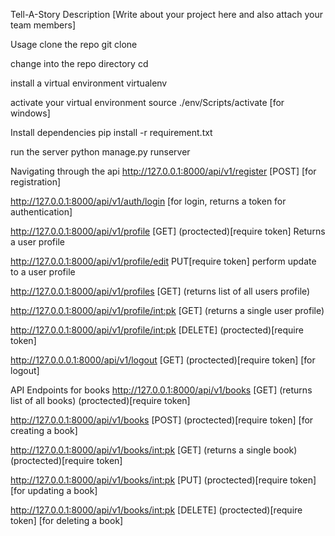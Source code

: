 Tell-A-Story
Description
[Write about your project here and also attach your team members]

Usage
clone the repo git clone <repo link>

change into the repo directory cd

install a virtual environment virtualenv <name of your virtual environment>

activate your virtual environment source ./env/Scripts/activate [for windows]

Install dependencies pip install -r requirement.txt

run the server python manage.py runserver

Navigating through the api
http://127.0.0.1:8000/api/v1/register [POST] [for registration]

http://127.0.0.1:8000/api/v1/auth/login [for login, returns a token for authentication]

http://127.0.0.1:8000/api/v1/profile [GET] (proctected)[require token] Returns a user profile

http://127.0.0.1:8000/api/v1/profile/edit PUT[require token] perform update to a user profile

http://127.0.0.1:8000/api/v1/profiles [GET] (returns list of all users profile)

http://127.0.0.1:8000/api/v1/profile/int:pk [GET] (returns a single user profile)

http://127.0.0.1:8000/api/v1/profile/int:pk [DELETE] (proctected)[require token]

http://127.0.0.0.1:8000/api/v1/logout [GET] (proctected)[require token] [for logout]

API Endpoints for books
http://127.0.0.1:8000/api/v1/books [GET] (returns list of all books) (proctected)[require token]

http://127.0.0.1:8000/api/v1/books [POST] (proctected)[require token] [for creating a book]

http://127.0.0.1:8000/api/v1/books/int:pk [GET] (returns a single book) (proctected)[require token]

http://127.0.0.1:8000/api/v1/books/int:pk [PUT] (proctected)[require token] [for updating a book]

http://127.0.0.1:8000/api/v1/books/int:pk [DELETE] (proctected)[require token] [for deleting a book]